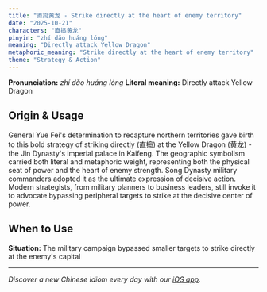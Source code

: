 ```yaml
---
title: "直捣黄龙 - Strike directly at the heart of enemy territory"
date: "2025-10-21"
characters: "直捣黄龙"
pinyin: "zhí dǎo huáng lóng"
meaning: "Directly attack Yellow Dragon"
metaphoric_meaning: "Strike directly at the heart of enemy territory"
theme: "Strategy & Action"
---
```


**Pronunciation:** *zhí dǎo huáng lóng*
**Literal meaning:** Directly attack Yellow Dragon

## Origin & Usage

General Yue Fei's determination to recapture northern territories gave birth to this bold strategy of striking directly (直捣) at the Yellow Dragon (黄龙) - the Jin Dynasty's imperial palace in Kaifeng. The geographic symbolism carried both literal and metaphoric weight, representing both the physical seat of power and the heart of enemy strength. Song Dynasty military commanders adopted it as the ultimate expression of decisive action. Modern strategists, from military planners to business leaders, still invoke it to advocate bypassing peripheral targets to strike at the decisive center of power.

## When to Use

**Situation:** The military campaign bypassed smaller targets to strike directly at the enemy's capital

---

*Discover a new Chinese idiom every day with our [iOS app](https://apps.apple.com/us/app/daily-chinese-idioms/id6740611324).*
